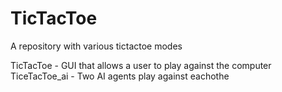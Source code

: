 # TicTacToe
A repository with various tictactoe modes

TicTacToe - GUI that allows a user to play against the computer
TiceTacToe_ai - Two AI agents play against eachothe
